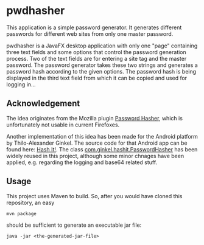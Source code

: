 # pwdhasher

This application is a simple password generator. It generates different passwords for different web sites from only one master password. 

pwdhasher is a JavaFX desktop application with only one "page" containing three text fields and some options that control the password generation process. Two of the text fields are for entering a site tag and the master password. The password generator takes these two strings and generates a password hash according to the given options. The password hash is being displayed in the third text field from which it can be copied and used for logging in...

## Acknowledgement
The idea originates from the Mozilla plugin [Password Hasher](https://addons.mozilla.org/de/firefox/addon/password-hasher/), which is unfortunately not usable in current Firefoxes. 

Another implementation of this idea has been made for the Android platform by Thilo-Alexander Ginkel. The source code for that Android app can be found here: [Hash It!](https://github.com/ginkel/hashit). The class [com.ginkel.hashit.PasswordHasher](https://github.com/ginkel/hashit/blob/master/src/main/java/com/ginkel/hashit/PasswordHasher.java) has been widely reused in this project, although some minor chnages have been applied, e.g. regarding the logging and base64 related stuff.

## Usage
This project uses Maven to build. So, after you would have cloned this repository, an easy 

    mvn package

should be sufficient to generate an executable jar file:

    java -jar <the-generated-jar-file>
